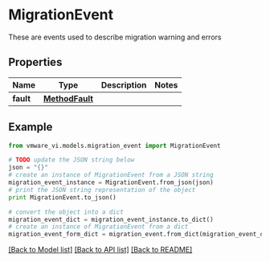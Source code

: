 # MigrationEvent

These are events used to describe migration warning and errors 

## Properties
Name | Type | Description | Notes
------------ | ------------- | ------------- | -------------
**fault** | [**MethodFault**](MethodFault.md) |  | 

## Example

```python
from vmware_vi.models.migration_event import MigrationEvent

# TODO update the JSON string below
json = "{}"
# create an instance of MigrationEvent from a JSON string
migration_event_instance = MigrationEvent.from_json(json)
# print the JSON string representation of the object
print MigrationEvent.to_json()

# convert the object into a dict
migration_event_dict = migration_event_instance.to_dict()
# create an instance of MigrationEvent from a dict
migration_event_form_dict = migration_event.from_dict(migration_event_dict)
```
[[Back to Model list]](../README.md#documentation-for-models) [[Back to API list]](../README.md#documentation-for-api-endpoints) [[Back to README]](../README.md)



